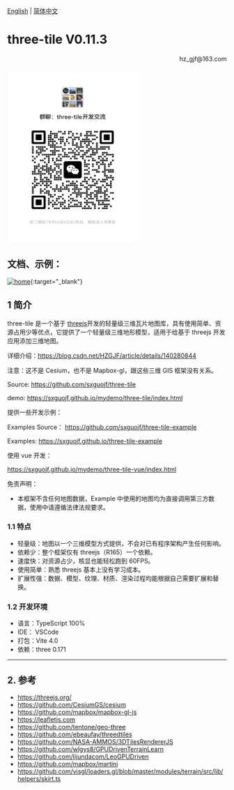 [English](README.md) | [简体中文](README_CN.md)

# **three-tile V0.11.3**

<p align='right'>hz_gjf@163.com</p>

<img src="./images/wechat.jpg" width = 300 height = 400>

## 文档、示例：

[![home](./images/home.png)](https://sxguojf.github.io/three-tile-doc/){:target="\_blank"}

## 1 简介

three-tile 是一个基于 [threejs](https://threejs.org/)开发的轻量级三维瓦片地图库，具有使用简单、资源占用少等优点，它提供了一个轻量级三维地形模型，适用于给基于 threejs 开发应用添加三维地图。

详细介绍：https://blog.csdn.net/HZGJF/article/details/140280844

注意：这不是 Cesium，也不是 Mapbox-gl，跟这些三维 GIS 框架没有关系。

Source: https://github.com/sxguojf/three-tile

demo: https://sxguojf.github.io/mydemo/three-tile/index.html

提供一些开发示例：

Examples Source： https://github.com/sxguojf/three-tile-example

Examples: https://sxguojf.github.io/three-tile-example

使用 vue 开发：

https://sxguojf.github.io/mydemo/three-tile-vue/index.html

免责声明：

- 本框架不含任何地图数据，Example 中使用的地图均为直接调用第三方数据，使用中请遵循法律法规要求。

### 1.1 特点

- 轻量级：地图以一个三维模型方式提供，不会对已有程序架构产生任何影响。
- 依赖少：整个框架仅有 threejs（R165）一个依赖。
- 速度快：对资源占少，核显也能轻松跑到 60FPS。
- 使用简单：熟悉 threejs 基本上没有学习成本。
- 扩展性强：数据、模型、纹理、材质、渲染过程均能根据自己需要扩展和替换。

### 1.2 开发环境

- 语言：TypeScript 100%
- IDE： VSCode
- 打包：Vite 4.0
- 依赖：three 0.171

---

## 2. 参考

- https://threejs.org/
- https://github.com/CesiumGS/cesium
- https://github.com/mapbox/mapbox-gl-js
- https://leafletjs.com
- https://github.com/tentone/geo-three
- https://github.com/ebeaufay/threedtiles
- https://github.com/NASA-AMMOS/3DTilesRendererJS
- https://github.com/wlgys8/GPUDrivenTerrainLearn
- https://github.com/lijundacom/LeoGPUDriven
- https://github.com/mapbox/martini
- https://github.com/visgl/loaders.gl/blob/master/modules/terrain/src/lib/helpers/skirt.ts
